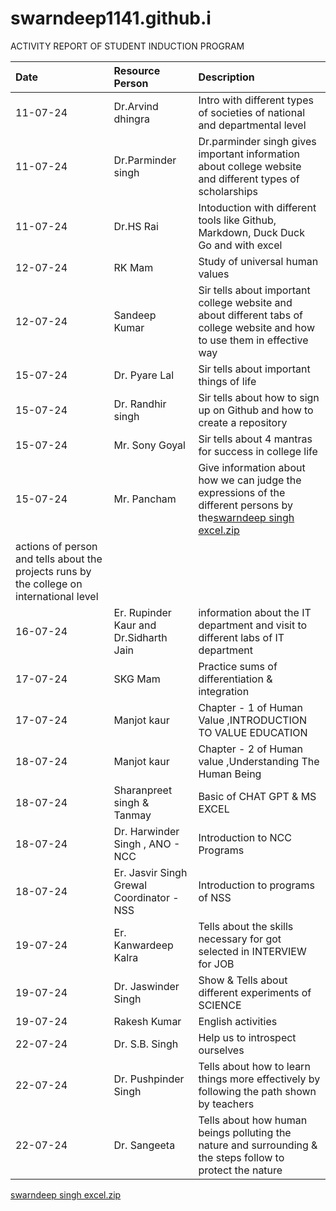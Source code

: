 # swarndeep1141.github.i
ACTIVITY REPORT OF STUDENT INDUCTION PROGRAM
 
| Date | Resource Person | Description |  
| :-   | :-              | :-          |                              
| 11-07-24 | Dr.Arvind dhingra | Intro with different types of societies of national and departmental level |
| 11-07-24 | Dr.Parminder singh | Dr.parminder singh gives important information about college website and different types of scholarships |  
| 11-07-24 | Dr.HS Rai | Intoduction with different tools like Github, Markdown, Duck Duck Go and with excel | 
| 12-07-24 | RK Mam    | Study of universal human values |
| 12-07-24 | Sandeep Kumar | Sir tells about important college website and about  different tabs of college website and how to use them in effective way |
| 15-07-24 | Dr. Pyare Lal | Sir tells about important things of life |
| 15-07-24 | Dr. Randhir singh | Sir tells about how to sign up on Github and how to create a repository |
| 15-07-24 | Mr. Sony Goyal | Sir tells about 4 mantras for success in college life |
| 15-07-24 | Mr. Pancham | Give information about how we can judge the expressions of the different persons by the[swarndeep singh excel.zip](https://github.com/user-attachments/files/16341423/swarndeep.singh.excel.zip)
 actions of person and tells about the projects runs by the college on international level |
| 16-07-24 | Er. Rupinder Kaur and Dr.Sidharth Jain | information about the IT department and visit to different labs of IT department |
| 17-07-24 | SKG Mam | Practice sums of differentiation & integration |
| 17-07-24 | Manjot kaur | Chapter - 1 of Human Value ,INTRODUCTION TO VALUE EDUCATION |
| 18-07-24 | Manjot kaur | Chapter - 2 of Human value ,Understanding The Human Being |
| 18-07-24 | Sharanpreet singh & Tanmay | Basic of CHAT GPT & MS EXCEL |
| 18-07-24 | Dr. Harwinder Singh , ANO - NCC | Introduction to NCC Programs |
| 18-07-24 | Er. Jasvir Singh Grewal Coordinator - NSS | Introduction to programs of NSS |
| 19-07-24 | Er. Kanwardeep Kalra | Tells about the skills necessary for got selected in INTERVIEW for JOB |
| 19-07-24 | Dr. Jaswinder Singh  | Show & Tells about different experiments of SCIENCE |
| 19-07-24 | Rakesh Kumar | English activities |
| 22-07-24 | Dr. S.B. Singh | Help us to introspect ourselves |
| 22-07-24 | Dr. Pushpinder Singh | Tells about how to learn  things more effectively by following the path shown by teachers |
| 22-07-24 | Dr. Sangeeta | Tells about how human beings polluting the nature and surrounding & the steps follow to protect the nature |
[swarndeep singh excel.zip](https://github.com/user-attachments/files/16341423/swarndeep.singh.excel.zip)

